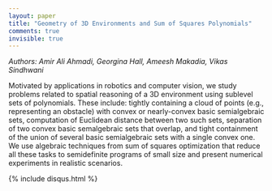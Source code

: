 ```yaml
---
layout: paper
title: "Geometry of 3D Environments and Sum of Squares Polynomials"
comments: true
invisible: true
---
```


<p class="text-left"><i>Authors: Amir Ali Ahmadi, Georgina Hall, Ameesh Makadia, Vikas Sindhwani</i></p>

Motivated by applications in robotics and computer vision, we study problems related to spatial reasoning of a 3D environment using sublevel sets of polynomials. These include: tightly containing a cloud of points (e.g., representing an obstacle) with convex or nearly-convex basic semialgebraic sets, computation of Euclidean distance between two such sets, separation of two convex basic semalgebraic sets that overlap, and tight containment of the union of several basic semialgebraic sets with a single convex one. We use algebraic techniques from sum of squares optimization that reduce all these tasks to semidefinite programs of small size and present numerical experiments in realistic scenarios. 

{% include disqus.html %}